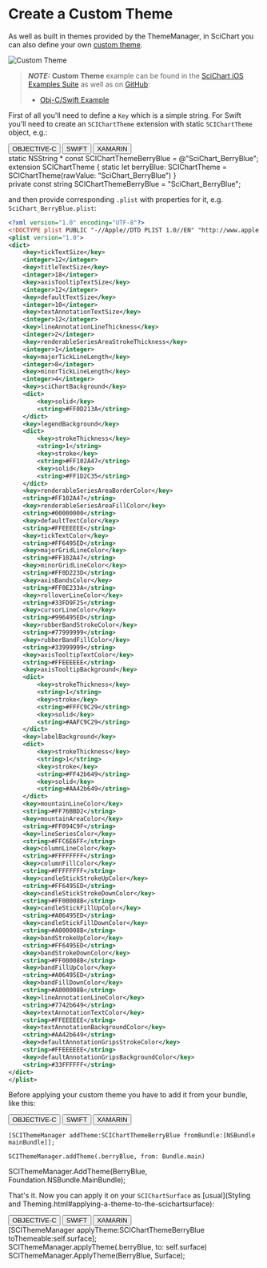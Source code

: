 # Create a Custom Theme
As well as built in themes provided by the ThemeManager, in SciChart you can also define your own [custom theme](https://www.scichart.com/example/ios-chart-example-custom-theme/).

![Custom Theme](img/styling-and-theming/custom-theme-example.png)

> **_NOTE:_** **Custom Theme** example can be found in the [SciChart iOS Examples Suite](https://www.scichart.com/examples/ios-chart/) as well as on [GitHub](https://github.com/ABTSoftware/SciChart.iOS.Examples):
> 
> - [Obj-C/Swift Example](https://www.scichart.com/example/ios-chart-example-custom-theme/)

First of all you'll need to define a `Key` which is a simple string. For Swift you'll need to create an `SCIChartTheme` extension with static `SCIChartTheme` object, e.g.:

<div class="code-snippet-tabs">
  <button class="code-snippet-tab" onclick="showCodeFor(event, 'objectivec')">OBJECTIVE-C</button>
  <button class="code-snippet-tab" onclick="showCodeFor(event, 'swift')">SWIFT</button>
  <button class="code-snippet-tab" onclick="showCodeFor(event, 'cs')">XAMARIN</button>
</div>
<div class="code-snippet" id="objectivec">
    static NSString * const SCIChartThemeBerryBlue = @"SciChart_BerryBlue";
</div>
<div class="code-snippet" id="swift">
    extension SCIChartTheme {
         static let berryBlue: SCIChartTheme = SCIChartTheme(rawValue: "SciChart_BerryBlue")
    }
</div>
<div class="code-snippet" id="cs">
    private const string SCIChartThemeBerryBlue = "SciChart_BerryBlue";
</div>

and then provide corresponding `.plist` with properties for it, e.g. `SciChart_BerryBlue.plist`:

```xml
<?xml version="1.0" encoding="UTF-8"?>
<!DOCTYPE plist PUBLIC "-//Apple//DTD PLIST 1.0//EN" "http://www.apple.com/DTDs/PropertyList-1.0.dtd">
<plist version="1.0">
<dict>
	<key>tickTextSize</key>
	<integer>12</integer>
	<key>titleTextSize</key>
	<integer>18</integer>
	<key>axisTooltipTextSize</key>
	<integer>12</integer>
	<key>defaultTextSize</key>
	<integer>10</integer>
	<key>textAnnotationTextSize</key>
	<integer>12</integer>
	<key>lineAnnotationLineThickness</key>
	<integer>2</integer>
	<key>renderableSeriesAreaStrokeThickness</key>
	<integer>1</integer>
	<key>majorTickLineLength</key>
	<integer>8</integer>
	<key>minorTickLineLength</key>
	<integer>4</integer>
	<key>sciChartBackground</key>
	<dict>
		<key>solid</key>
		<string>#FF0D213A</string>
	</dict>
	<key>legendBackground</key>
	<dict>
		<key>strokeThickness</key>
		<string>1</string>
		<key>stroke</key>
		<string>#FF102A47</string>
		<key>solid</key>
		<string>#FF1D2C35</string>
	</dict>
	<key>renderableSeriesAreaBorderColor</key>
	<string>#FF102A47</string>
	<key>renderableSeriesAreaFillColor</key>
	<string>#00000000</string>
	<key>defaultTextColor</key>
	<string>#FFEEEEEE</string>
	<key>tickTextColor</key>
	<string>#FF6495ED</string>
	<key>majorGridLineColor</key>
	<string>#FF102A47</string>
	<key>minorGridLineColor</key>
	<string>#FF0D223D</string>
	<key>axisBandsColor</key>
	<string>#FF0E233A</string>
	<key>rolloverLineColor</key>
	<string>#33FD9F25</string>
	<key>cursorLineColor</key>
	<string>#996495ED</string>
	<key>rubberBandStrokeColor</key>
	<string>#77999999</string>
	<key>rubberBandFillColor</key>
	<string>#33999999</string>
	<key>axisTooltipTextColor</key>
	<string>#FFEEEEEE</string>
	<key>axisTooltipBackground</key>
	<dict>
		<key>strokeThickness</key>
		<string>1</string>
		<key>stroke</key>
		<string>#FFFC9C29</string>
		<key>solid</key>
		<string>#AAFC9C29</string>
	</dict>
	<key>labelBackground</key>
	<dict>
		<key>strokeThickness</key>
		<string>1</string>
		<key>stroke</key>
		<string>#FF42b649</string>
		<key>solid</key>
		<string>#AA42b649</string>
	</dict>
	<key>mountainLineColor</key>
	<string>#FF76BBD2</string>
	<key>mountainAreaColor</key>
	<string>#FF094C9F</string>
	<key>lineSeriesColor</key>
	<string>#FFC6E6FF</string>
	<key>columnLineColor</key>
	<string>#FFFFFFFF</string>
	<key>columnFillColor</key>
	<string>#FFFFFFFF</string>
	<key>candleStickStrokeUpColor</key>
	<string>#FF6495ED</string>
	<key>candleStickStrokeDownColor</key>
	<string>#FF00008B</string>
	<key>candleStickFillUpColor</key>
	<string>#A06495ED</string>
	<key>candleStickFillDownColor</key>
	<string>#A000008B</string>
	<key>bandStrokeUpColor</key>
	<string>#FF6495ED</string>
	<key>bandStrokeDownColor</key>
	<string>#FF00008B</string>
	<key>bandFillUpColor</key>
	<string>#A06495ED</string>
	<key>bandFillDownColor</key>
	<string>#A000008B</string>
	<key>lineAnnotationLineColor</key>
	<string>#7742b649</string>
	<key>textAnnotationTextColor</key>
	<string>#FFEEEEEE</string>
	<key>textAnnotationBackgroundColor</key>
	<string>#AA42b649</string>
	<key>defaultAnnotationGripsStrokeColor</key>
	<string>#FFEEEEEE</string>
	<key>defaultAnnotationGripsBackgroundColor</key>
	<string>#33FFFFFF</string>
</dict>
</plist>
```

Before applying your custom theme you have to add it from your bundle, like this:

<div class="code-snippet-tabs">
  <button class="code-snippet-tab" onclick="showCodeFor(event, 'objectivec')">OBJECTIVE-C</button>
  <button class="code-snippet-tab" onclick="showCodeFor(event, 'swift')">SWIFT</button>
  <button class="code-snippet-tab" onclick="showCodeFor(event, 'cs')">XAMARIN</button>
</div>
<div class="code-snippet" id="objectivec">

    [SCIThemeManager addTheme:SCIChartThemeBerryBlue fromBundle:[NSBundle mainBundle]];
</div>
<div class="code-snippet" id="swift">

    SCIThemeManager.addTheme(.berryBlue, from: Bundle.main)
</div>
<div class="code-snippet" id="cs">
    SCIThemeManager.AddTheme(BerryBlue, Foundation.NSBundle.MainBundle);
</div>

That's it. Now you can apply it on your `SCIChartSurface` as [usual](Styling and Theming.html#applying-a-theme-to-the-scichartsurface):

<div class="code-snippet-tabs">
  <button class="code-snippet-tab" onclick="showCodeFor(event, 'objectivec')">OBJECTIVE-C</button>
  <button class="code-snippet-tab" onclick="showCodeFor(event, 'swift')">SWIFT</button>
  <button class="code-snippet-tab" onclick="showCodeFor(event, 'cs')">XAMARIN</button>
</div>
<div class="code-snippet" id="objectivec">
    [SCIThemeManager applyTheme:SCIChartThemeBerryBlue toThemeable:self.surface];
</div>
<div class="code-snippet" id="swift">
	SCIThemeManager.applyTheme(.berryBlue, to: self.surface)
</div>
<div class="code-snippet" id="cs">
    SCIThemeManager.ApplyTheme(BerryBlue, Surface);
</div>

